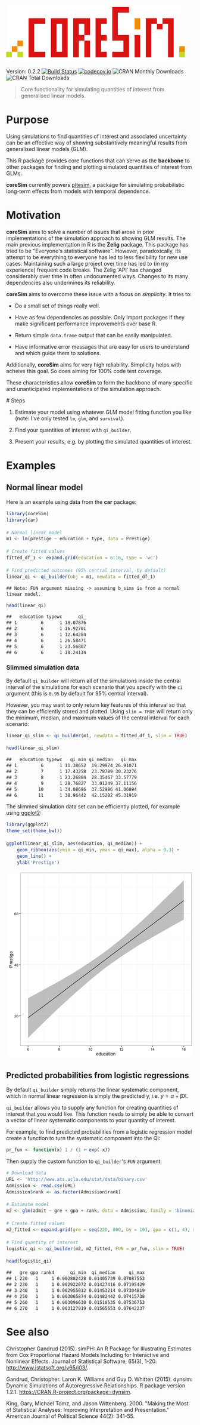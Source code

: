 ![coreSim logo](img/coreSim_logo.png)

Version: 0.2.2 [![Build Status](https://travis-ci.org/christophergandrud/coreSim.svg?branch=master)](https://travis-ci.org/christophergandrud/coreSim)
[![codecov.io](https://codecov.io/github/christophergandrud/coreSim/coverage.svg?branch=master)](https://codecov.io/github/christophergandrud/coreSim?branch=master)
![CRAN Monthly Downloads](http://cranlogs.r-pkg.org/badges/last-month/coreSim)
![CRAN Total Downloads](http://cranlogs.r-pkg.org/badges/grand-total/coreSim)

> Core functionality for simulating quantities of interest from generalised 
linear models.

# Purpose

Using simulations to find quantities of interest and associated uncertainty
can be an effective way of showing substantively meaningful results from 
generalised linear models (GLM). 

This R package provides core functions that can serve as the **backbone** to other
packages for finding and plotting simulated quantities of interest from GLMs. 

**coreSim** currently powers [pltesim](https://github.com/christophergandrud/pltesim), a package for simulating probabilistic long-term effects from models with temporal dependence.

# Motivation

**coreSim** aims to solve a number of issues that arose in prior implementations of 
the simulation approach to showing GLM results. The main previous implementation in R is the **Zelig** package. This package has tried to be "Everyone's statistical software". However, paradoxically, its attempt to be everything to everyone has led to less flexibility for new use cases. Maintaining such a large project over time has led to (in my experience) frequent code breaks. The Zelig 'API' has changed considerably over time in often undocumented ways. Changes to its many dependencies also undermines its reliability. 

**coreSim** aims to overcome these issue with a focus on *simplicity*. It tries to:

- Do a small set of things really well.

- Have as few dependencies as possible. Only import packages if they make significant performance improvements over base R.

- Return simple `data.frame` output that can be easily manipulated. 

- Have informative error messages that are easy for users to understand and which guide them to solutions.

Additionally, **coreSim** aims for very high reliability. Simplicity helps with acheive this goal. So does aiming for 100% code test coverage.

These characteristics allow **coreSim** to form the backbone of many specific and unanticipated implementations of the simulation approach. 

# Steps

1. Estimate your model using whatever GLM model fitting function you like 
(note: I've only tested `lm`, `glm`, and `survival`).

2. Find your quantities of interest with `qi_builder`.

3. Present your results, e.g. by plotting the simulated quantities of 
interest.

# Examples

## Normal linear model 

Here is an example using data from the **car** package:


```r
library(coreSim)
library(car)

# Normal linear model
m1 <- lm(prestige ~ education + type, data = Prestige)

# Create fitted values
fitted_df_1 <- expand.grid(education = 6:16, type = 'wc')

# Find predicted outcomes (95% central interval, by default)
linear_qi <- qi_builder(obj = m1, newdata = fitted_df_1)
```

```
## Note: FUN argument missing -> assuming b_sims is from a normal linear model.
```

```r
head(linear_qi)
```

```
##   education typewc      qi_
## 1         6      1 18.07876
## 2         6      1 16.92701
## 3         6      1 12.64284
## 4         6      1 26.58471
## 5         6      1 23.56807
## 6         6      1 18.24134
```

### Slimmed simulation data

By default `qi_builder` will return all of the simulations inside the central 
interval of the simulations for each scenario that you specify with the `ci` 
argument (this is `0.95` by default for 95% central interval). 

However, you may want to only return key features of this interval so that they
can be efficiently stored and plotted. Using `slim = TRUE` will return only the
minimum, median, and maximum values of the central interval for each scenario:


```r
linear_qi_slim <- qi_builder(m1, newdata = fitted_df_1, slim = TRUE)

head(linear_qi_slim)
```

```
##   education typewc   qi_min qi_median   qi_max
## 1         6      1 11.38652  19.29974 26.91071
## 2         7      1 17.43258  23.78789 30.23276
## 3         8      1 23.26884  28.35467 33.57779
## 4         9      1 28.76827  33.01249 37.11156
## 5        10      1 34.08686  37.52986 41.06094
## 6        11      1 38.96442  42.15202 45.31919
```

The slimmed simulation data set can be efficiently plotted, for example using
[ggplot2](http://docs.ggplot2.org/current/):


```r
library(ggplot2)
theme_set(theme_bw())

ggplot(linear_qi_slim, aes(education, qi_median)) +
    geom_ribbon(aes(ymin = qi_min, ymax = qi_max), alpha = 0.3) +
    geom_line() +
    ylab('Prestige')
```

![plot of chunk unnamed-chunk-3](figure/unnamed-chunk-3-1.png)

## Predicted probabilities from logistic regressions

By default `qi_builder` simply returns the linear systematic component, which 
in normal linear regression is simply the predicted y, i.e. 
$y = \alpha + \mathrm{\beta X}$.

`qi_builder` allows you to supply any function for creating quantities of 
interest that you would like. This function needs to simply be able to convert
a vector of linear systematic components to your quantity of interest. 

For example, to find predicted probabilities from a logistic regression model
create a function to turn the systematic component into the QI:


```r
pr_fun <- function(x) 1 / (1 + exp(-x))
```

Then supply the custom function to `qi_builder`'s `FUN` argument:


```r
# Download data
URL <- 'http://www.ats.ucla.edu/stat/data/binary.csv'
Admission <- read.csv(URL)
Admission$rank <- as.factor(Admission$rank)

# Estimate model
m2 <- glm(admit ~ gre + gpa + rank, data = Admission, family = 'binomial')

# Create fitted values
m2_fitted <- expand.grid(gre = seq(220, 800, by = 10), gpa = c(1, 4), rank = '4')

# Find quantity of interest
logistic_qi <- qi_builder(m2, m2_fitted, FUN = pr_fun, slim = TRUE)

head(logistic_qi)
```

```
##   gre gpa rank4      qi_min  qi_median     qi_max
## 1 220   1     1 0.002882428 0.01405739 0.07087553
## 2 230   1     1 0.002922072 0.01427416 0.07195429
## 3 240   1     1 0.002955012 0.01453214 0.07304819
## 4 250   1     1 0.003065874 0.01482442 0.07415738
## 5 260   1     1 0.003096630 0.01518535 0.07536753
## 6 270   1     1 0.003127919 0.01565653 0.07642237
```



# See also

Christopher Gandrud (2015). simPH: An R Package for Illustrating Estimates from
Cox Proportional Hazard Models Including for Interactive and Nonlinear Effects.
Journal of Statistical Software, 65(3), 1-20.
<http://www.jstatsoft.org/v65/i03/>.

Gandrud, Christopher. Laron K. Williams and Guy D. Whitten (2015). dynsim: Dynamic
Simulations of Autoregressive Relationships. R package version 1.2.1.
<https://CRAN.R-project.org/package=dynsim>.

King, Gary, Michael Tomz, and Jason Wittenberg. 2000. "Making the Most of 
Statistical Analyses: Improving Interpretation and Presentation." American 
Journal of Political Science 44(2): 341-55.

